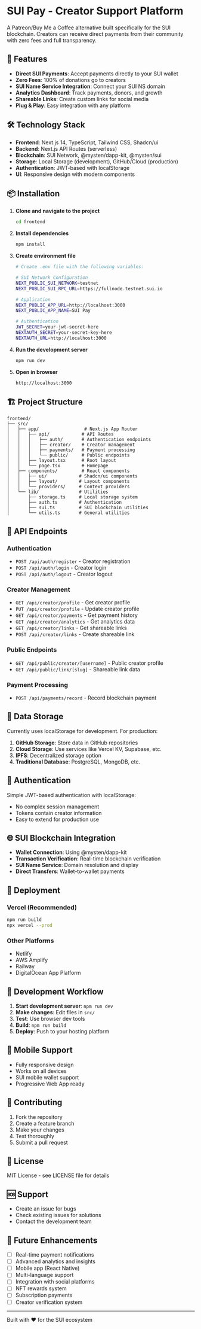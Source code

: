 # SUI Pay - Creator Support Platform

A Patreon/Buy Me a Coffee alternative built specifically for the SUI blockchain. Creators can receive direct payments from their community with zero fees and full transparency.

## 🚀 Features

- **Direct SUI Payments**: Accept payments directly to your SUI wallet
- **Zero Fees**: 100% of donations go to creators
- **SUI Name Service Integration**: Connect your SUI NS domain
- **Analytics Dashboard**: Track payments, donors, and growth
- **Shareable Links**: Create custom links for social media
- **Plug & Play**: Easy integration with any platform

## 🛠 Technology Stack

- **Frontend**: Next.js 14, TypeScript, Tailwind CSS, Shadcn/ui
- **Backend**: Next.js API Routes (serverless)
- **Blockchain**: SUI Network, @mysten/dapp-kit, @mysten/sui
- **Storage**: Local Storage (development), GitHub/Cloud (production)
- **Authentication**: JWT-based with localStorage
- **UI**: Responsive design with modern components

## 📦 Installation

1. **Clone and navigate to the project**
   ```bash
   cd frontend
   ```

2. **Install dependencies**
   ```bash
   npm install
   ```

3. **Create environment file**
   ```bash
   # Create .env file with the following variables:
   
   # SUI Network Configuration
   NEXT_PUBLIC_SUI_NETWORK=testnet
   NEXT_PUBLIC_SUI_RPC_URL=https://fullnode.testnet.sui.io
   
   # Application
   NEXT_PUBLIC_APP_URL=http://localhost:3000
   NEXT_PUBLIC_APP_NAME=SUI Pay
   
   # Authentication
   JWT_SECRET=your-jwt-secret-here
   NEXTAUTH_SECRET=your-secret-key-here
   NEXTAUTH_URL=http://localhost:3000
   ```

4. **Run the development server**
   ```bash
   npm run dev
   ```

5. **Open in browser**
   ```
   http://localhost:3000
   ```

## 🏗 Project Structure

```
frontend/
├── src/
│   ├── app/                 # Next.js App Router
│   │   ├── api/            # API Routes
│   │   │   ├── auth/       # Authentication endpoints
│   │   │   ├── creator/    # Creator management
│   │   │   ├── payments/   # Payment processing
│   │   │   └── public/     # Public endpoints
│   │   ├── layout.tsx      # Root layout
│   │   └── page.tsx        # Homepage
│   ├── components/         # React components
│   │   ├── ui/            # Shadcn/ui components
│   │   ├── layout/        # Layout components
│   │   └── providers/     # Context providers
│   └── lib/               # Utilities
│       ├── storage.ts     # Local storage system
│       ├── auth.ts        # Authentication
│       ├── sui.ts         # SUI blockchain utilities
│       └── utils.ts       # General utilities
```

## 🔗 API Endpoints

### Authentication
- `POST /api/auth/register` - Creator registration
- `POST /api/auth/login` - Creator login
- `POST /api/auth/logout` - Creator logout

### Creator Management
- `GET /api/creator/profile` - Get creator profile
- `PUT /api/creator/profile` - Update creator profile
- `GET /api/creator/payments` - Get payment history
- `GET /api/creator/analytics` - Get analytics data
- `GET /api/creator/links` - Get shareable links
- `POST /api/creator/links` - Create shareable link

### Public Endpoints
- `GET /api/public/creator/[username]` - Public creator profile
- `GET /api/public/link/[slug]` - Shareable link data

### Payment Processing
- `POST /api/payments/record` - Record blockchain payment

## 💾 Data Storage

Currently uses localStorage for development. For production:

1. **GitHub Storage**: Store data in GitHub repositories
2. **Cloud Storage**: Use services like Vercel KV, Supabase, etc.
3. **IPFS**: Decentralized storage option
4. **Traditional Database**: PostgreSQL, MongoDB, etc.

## 🔐 Authentication

Simple JWT-based authentication with localStorage:
- No complex session management
- Tokens contain creator information
- Easy to extend for production use

## 🌐 SUI Blockchain Integration

- **Wallet Connection**: Using @mysten/dapp-kit
- **Transaction Verification**: Real-time blockchain verification
- **SUI Name Service**: Domain resolution and display
- **Direct Transfers**: Wallet-to-wallet payments

## 🚀 Deployment

### Vercel (Recommended)
```bash
npm run build
npx vercel --prod
```

### Other Platforms
- Netlify
- AWS Amplify
- Railway
- DigitalOcean App Platform

## 🔄 Development Workflow

1. **Start development server**: `npm run dev`
2. **Make changes**: Edit files in `src/`
3. **Test**: Use browser dev tools
4. **Build**: `npm run build`
5. **Deploy**: Push to your hosting platform

## 📱 Mobile Support

- Fully responsive design
- Works on all devices
- SUI mobile wallet support
- Progressive Web App ready

## 🤝 Contributing

1. Fork the repository
2. Create a feature branch
3. Make your changes
4. Test thoroughly
5. Submit a pull request

## 📄 License

MIT License - see LICENSE file for details

## 🆘 Support

- Create an issue for bugs
- Check existing issues for solutions
- Contact the development team

## 🔮 Future Enhancements

- [ ] Real-time payment notifications
- [ ] Advanced analytics and insights
- [ ] Mobile app (React Native)
- [ ] Multi-language support
- [ ] Integration with social platforms
- [ ] NFT rewards system
- [ ] Subscription payments
- [ ] Creator verification system

---

Built with ❤️ for the SUI ecosystem